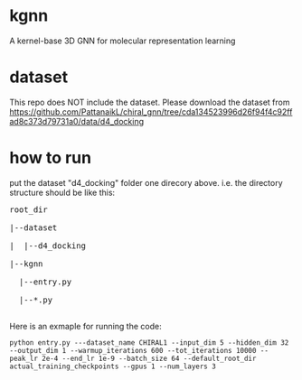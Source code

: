 # kgnn
A kernel-base 3D GNN for molecular representation learning

# dataset
This repo does NOT include the dataset. Please download the dataset from https://github.com/PattanaikL/chiral_gnn/tree/cda134523996d26f94f4c92ffad8c373d79731a0/data/d4_docking

# how to run
put the dataset "d4_docking" folder one direcory above. i.e. the directory structure should be like this:

<pre>
root_dir

|--dataset

|  |--d4_docking

|--kgnn

  |--entry.py

  |--*.py

</pre>

Here is an exmaple for running the code:

`python entry.py ---dataset_name CHIRAL1 --input_dim 5 --hidden_dim 32 --output_dim 1 --warmup_iterations 600 --tot_iterations 10000 --peak_lr 2e-4 --end_lr 1e-9 --batch_size 64 --default_root_dir actual_training_checkpoints --gpus 1 --num_layers 3`

